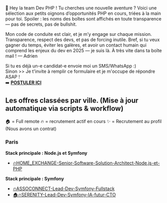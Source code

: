 🎯 Hey la team Dev PHP !
Tu cherches une nouvelle aventure ? Voici une sélection aux petits oignons d’opportunités PHP en cours, triées à la main pour toi.
Spoiler : les noms des boîtes sont affichés en toute transparence — pas de secrets, pas de bullshit.

Mon code de conduite est clair, et je m’y engage sur chaque mission. Transparence, respect des devs, et pas de forcing inutile.
 Bref, si tu veux gagner du temps, éviter les galères, et avoir un contact humain qui comprend les enjeux du dev en 2025 — je suis là.
À très vite dans ta boîte mail !
— Adrien

Si tu es déjà un-e candidat-e envoie moi un SMS/WhatsApp :)</br>
Sinon >> Je t'invite à remplir ce formulaire et je m'occupe de répondre ASAP !</br>
➡️ <b><a href="https://form.jotform.com/251094648903361" target="_blank">POSTULER ICI</a></b>

<!-- START:OFFRES_VILLE_STACK -->
## Les offres classées par ville. (Mise à jour automatique via scripts & workflow)

🏠 = Full remote
🔥 = recrutement actif en cours
✨ = Recrutement au profil (Nous avons un contrat)

### Paris
**Stack principale : Node.js et Symfony**
- [🔥HOME_EXCHANGE-Senior-Software-Solution-Architect-Node.js-et-PHP](🔥HOME_EXCHANGE-Senior-Software-Solution-Architect-Node.js-et-PHP.md)

**Stack principale : Symfony**
- [🔥ASSOCONNECT-Lead-Dev-Symfony-Fullstack](🔥ASSOCONNECT-Lead-Dev-Symfony-Fullstack.md)
- [🏠🔥SERENITY-Lead-Dev-Symfony-IA-futur-CTO](🏠🔥SERENITY-Lead-Dev-Symfony-IA-futur-CTO.md)


<!-- END:OFFRES_VILLE_STACK -->
